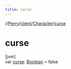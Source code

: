 ```yaml
---
title: curse
---
```

//[Perry](../../../index.html)/[client](../index.html)/[Character](index.html)/[curse](curse.html)



# curse



[jvm]\
var [curse](curse.html): [Boolean](https://kotlinlang.org/api/latest/jvm/stdlib/kotlin/-boolean/index.html) = false




